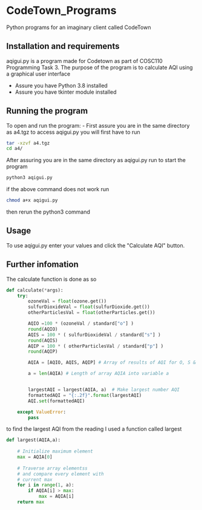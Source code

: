 # CodeTown_Programs
Python programs for an imaginary client called CodeTown


## Installation and requirements
aqigui.py is a program made for Codetown as part of COSC110 Programming Task 3.
The purpose of the program is to calculate AQI using a graphical user interface

- Assure you have Python 3.8 installed
- Assure you have tkinter module installed



## Running the program
To open and run the program:
    - First assure you are in the same directory as a4.tgz 
    to access aqigui.py you will first have to run

```bash
tar -xzvf a4.tgz
cd a4/
```

After assuring you are in the same directory as aqigui.py run to start the program

```bash
python3 aqigui.py
```

if the above command does not work run
```bash
chmod a+x aqigui.py
```
then rerun the python3 command

## Usage
To use aqigui.py enter your values and click the "Calculate AQI" button.


## Further infomation

The calculate function is done as so

```python
def calculate(*args):
    try:
        ozoneVal = float(ozone.get())
        sulfurDioxideVal = float(sulfurDioxide.get())
        otherParticlesVal = float(otherParticles.get())

        AQIO =100 * (ozoneVal / standard["o"] )
        round(AQIO)
        AQIS = 100 * ( sulfurDioxideVal / standard["s"] )
        round(AQIS)
        AQIP = 100 * ( otherParticlesVal / standard["p"] )
        round(AQIP)

        AQIA = [AQIO, AQIS, AQIP] # Array of results of AQI for O, S & P

        a = len(AQIA) # Length of array AQIA into variable a


        largestAQI = largest(AQIA, a)  # Make largest number AQI
        formattedAQI = "{:.2f}".format(largestAQI)
        AQI.set(formattedAQI)

    except ValueError:
        pass
```

to find the largest AQI from the reading I used a function called largest

```python
def largest(AQIA,a): 
  
    # Initialize maximum element 
    max = AQIA[0] 
  
    # Traverse array elementss
    # and compare every element with  
    # current max 
    for i in range(1, a): 
        if AQIA[i] > max: 
            max = AQIA[i] 
    return max
```
